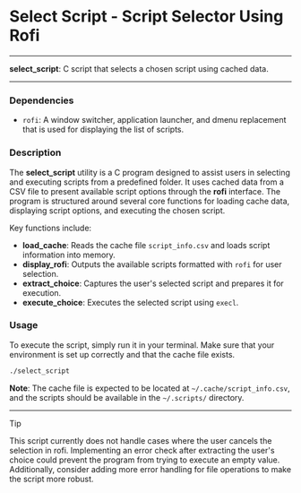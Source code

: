 # Select Script - Script Selector Using Rofi

---

**select_script**: C script that selects a chosen script using cached data.

---

### Dependencies

- `rofi`: A window switcher, application launcher, and dmenu replacement that is used for displaying the list of scripts.

### Description

The **select_script** utility is a C program designed to assist users in selecting and executing scripts from a predefined folder. It uses cached data from a CSV file to present available script options through the **rofi** interface. The program is structured around several core functions for loading cache data, displaying script options, and executing the chosen script.

Key functions include:

- **load_cache**: Reads the cache file `script_info.csv` and loads script information into memory.
- **display_rofi**: Outputs the available scripts formatted with `rofi` for user selection.
- **extract_choice**: Captures the user's selected script and prepares it for execution.
- **execute_choice**: Executes the selected script using `execl`.

### Usage

To execute the script, simply run it in your terminal. Make sure that your environment is set up correctly and that the cache file exists.

```bash
./select_script
```

**Note**: The cache file is expected to be located at `~/.cache/script_info.csv`, and the scripts should be available in the `~/.scripts/` directory.

---

> [!TIP]  
> This script currently does not handle cases where the user cancels the selection in rofi. Implementing an error check after extracting the user's choice could prevent the program from trying to execute an empty value. Additionally, consider adding more error handling for file operations to make the script more robust.